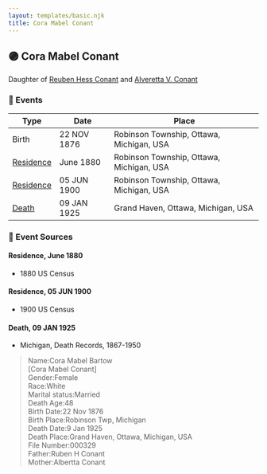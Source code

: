 ```yaml
---
layout: templates/basic.njk
title: Cora Mabel Conant
---
```

## 🟣 Cora Mabel Conant

Daughter of [Reuben Hess Conant](/people/3/37326838) and [Alveretta V. Conant](/people/6/60109856)

### 📆 Events

Type | Date | Place
------ | ------ | ------
Birth | 22 NOV 1876 | Robinson Township, Ottawa, Michigan, USA
[Residence](#event-3dbce13f-bd29-495c-8bdf-101347246eca) | June 1880 | Robinson Township, Ottawa, Michigan, USA
[Residence](#event-479d7156-77e3-428c-afdb-80d49ecb0124) | 05 JUN 1900 | Robinson Township, Ottawa, Michigan, USA
[Death](#event-c4eb33ef-d1ef-42d0-9532-04de265455df) | 09 JAN 1925 | Grand Haven, Ottawa, Michigan, USA

### 📰 Event Sources

#### <a id="event-3dbce13f-bd29-495c-8bdf-101347246eca"></a> Residence, June 1880
* 1880 US Census

#### <a id="event-479d7156-77e3-428c-afdb-80d49ecb0124"></a> Residence, 05 JUN 1900
* 1900 US Census

#### <a id="event-c4eb33ef-d1ef-42d0-9532-04de265455df"></a> Death, 09 JAN 1925
* Michigan, Death Records, 1867-1950
>   
  > Name:Cora Mabel Bartow  
  > [Cora Mabel Conant]   
  > Gender:Female  
  > Race:White  
  > Marital status:Married  
  > Death Age:48  
  > Birth Date:22 Nov 1876  
  > Birth Place:Robinson Twp, Michigan  
  > Death Date:9 Jan 1925  
  > Death Place:Grand Haven, Ottawa, Michigan, USA  
  > File Number:000329  
  > Father:Ruben H Conant  
  > Mother:Albertta Conant
